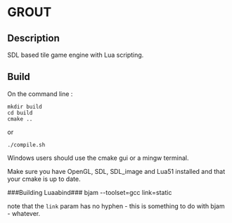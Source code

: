 GROUT
=====

Description
-----------

SDL based tile game engine with Lua scripting.

Build
-----

On the command line :

	mkdir build
	cd build
	cmake ..

or

	./compile.sh

Windows users should use the cmake gui or a mingw terminal.

Make sure you have OpenGL, SDL, SDL_image and Lua51 installed and that your cmake is up to date.

###Building Luaabind###
bjam --toolset=gcc link=static

note that the `link` param has no hyphen - this is something to do with bjam - whatever. 